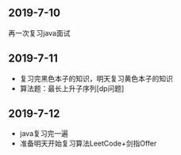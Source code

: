 ## 2019-7-10

再一次复习java面试

## 2019-7-11

- 复习完黑色本子的知识，明天复习黄色本子的知识
- 算法题：最长上升子序列[dp问题]

## 2019-7-12

- java复习完一遍
- 准备明天开始复习算法LeetCode+剑指Offer